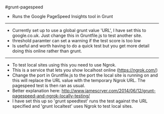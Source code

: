 #grunt-pagespeed

* Runs the Google PageSpeed Insights tool in Grunt

------

* Currently set up to use a global grunt value 'URL', I have set this to google.co.uk. Just change this in Gruntfile.js to test another site.
* threshold paramter can set a warning if the test score is too low
* Is useful and worth having to do a quick test but you get more detail doing this online rather than grunt.

------

* To test local sites using this you need to use Ngrok.
* This is a service that lets you show localhost online (https://ngrok.com/)
* Change the port in Gruntfile.js to the port the local site is running on and this will replace the URL value with the temporary Ngrok URL. The pagespeed test is then ran as usual.
* Better explanation here: http://www.jamescryer.com/2014/06/12/grunt-pagespeed-and-ngrok-locally-testing/
* I have set this up so 'grunt speedtest' runs the test against the URL specified and 'grunt localtest' uses Ngrok to test local sites.